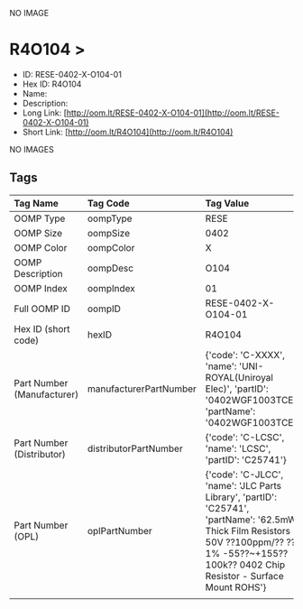 


  
NO IMAGE  
# R4O104 > 

- ID: RESE-0402-X-O104-01
- Hex ID: R4O104
- Name: 
- Description: 
- Long Link: [http://oom.lt/RESE-0402-X-O104-01](http://oom.lt/RESE-0402-X-O104-01)
- Short Link: [http://oom.lt/R4O104](http://oom.lt/R4O104)
  
NO IMAGES  
## Tags
  

|Tag Name|Tag Code|Tag Value|
| :--- | :--- | :--- |
|OOMP Type|oompType|RESE|
|OOMP Size|oompSize|0402|
|OOMP Color|oompColor|X|
|OOMP Description|oompDesc|O104|
|OOMP Index|oompIndex|01|
|Full OOMP ID|oompID|RESE-0402-X-O104-01|
|Hex ID (short code)|hexID|R4O104|
|Part Number (Manufacturer)|manufacturerPartNumber|{'code': 'C-XXXX', 'name': 'UNI-ROYAL(Uniroyal Elec)', 'partID': '0402WGF1003TCE', 'partName': '0402WGF1003TCE'}|
|Part Number (Distributor)|distributorPartNumber|{'code': 'C-LCSC', 'name': 'LCSC', 'partID': 'C25741'}|
|Part Number (OPL)|oplPartNumber|{'code': 'C-JLCC', 'name': 'JLC Parts Library', 'partID': 'C25741', 'partName': '62.5mW Thick Film Resistors 50V ??100ppm/?? ??1% -55??~+155?? 100k?? 0402  Chip Resistor - Surface Mount ROHS'}|
||||
